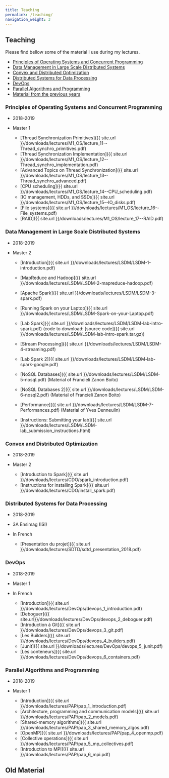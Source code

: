 ```yaml
---
title: Teaching
permalink: /teaching/
navigation_weight: 3
---
```


## Teaching

Please find bellow some of the material I use during my lectures.

- [Principles of Operating Systems and Concurrent
  Programming](#principles-of-operating-systems-and-concurrent-programming)
- [Data Management in Large Scale Distributed Systems](#data-management-in-large-scale-distributed-systems)
- [Convex and Distributed Optimization](#convex-and-distributed-optimization)
- [Distributed Systems for Data
  Processing](#distributed-systems-for-data-processing)
- [DevOps](#devops)
- [Parallel Algorithms and
  Programming](#parallel-algorithms-and-programming)
- [Material from the previous years](#old-material)

### Principles of Operating Systems and Concurrent Programming

- 2018-2019
- Master 1

  - [Thread Synchronization Primitives]({{ site.url }}/downloads/lectures/M1_OS/lecture_11--Thread_synchro_primitives.pdf)
  - [Thread Synchronization Implementation]({{ site.url }}/downloads/lectures/M1_OS/lecture_12--Thread_synchro_implementation.pdf)
  - [Advanced Topics on Thread Synchronization]({{ site.url }}/downloads/lectures/M1_OS/lecture_13--Thread_synchro_advanced.pdf)
  - [CPU scheduling]({{ site.url }}/downloads/lectures/M1_OS/lecture_14--CPU_scheduling.pdf)
  - [IO management, HDDs, and SSDs]({{ site.url }}/downloads/lectures/M1_OS/lecture_15--IO_disks.pdf)
  - [File systems]({{ site.url }}/downloads/lectures/M1_OS/lecture_16--File_systems.pdf)
  - [RAID]({{ site.url }}/downloads/lectures/M1_OS/lecture_17--RAID.pdf)

### Data Management in Large Scale Distributed Systems

- 2018-2019
- Master 2

  - [Introduction]({{ site.url }}/downloads/lectures/LSDM/LSDM-1-introduction.pdf)
  - [MapReduce and Hadoop]({{ site.url
    }}/downloads/lectures/LSDM/LSDM-2-mapreduce-hadoop.pdf)
  - [Apache Spark]({{ site.url }}/downloads/lectures/LSDM/LSDM-3-spark.pdf)
  - [Running Spark on your Laptop]({{ site.url }}/downloads/lectures/LSDM/LSDM-Spark-on-your-Laptop.pdf)
  - [Lab Spark]({{ site.url
    }}/downloads/lectures/LSDM/LSDM-lab-intro-spark.pdf) (code to
    download: [source code]({{ site.url
    }}/downloads/lectures/LSDM/LSDM-lab-intro-spark.tar.gz))
  - [Stream Processing]({{ site.url
    }}/downloads/lectures/LSDM/LSDM-4-streaming.pdf)
  - [Lab Spark 2]({{ site.url
    }}/downloads/lectures/LSDM/LSDM-lab-spark-google.pdf)
  - [NoSQL Databases]({{ site.url
    }}/downloads/lectures/LSDM/LSDM-5-nosql.pdf) (Material of
    Francieli Zanon Boito)
  - [NoSQL Databases 2]({{ site.url
    }}/downloads/lectures/LSDM/LSDM-6-nosql2.pdf) (Material of
    Francieli Zanon Boito)
  - [Performance]({{ site.url
    }}/downloads/lectures/LSDM/LSDM-7-Performances.pdf) (Material of
    Yves Denneulin)

  - [Instructions: Submitting your lab]({{ site.url
    }}/downloads/lectures/LSDM/LSDM-lab_submission_instructions.html)
    
    

### Convex and Distributed Optimization

- 2018-2019
- Master 2

  - [Introduction to Spark]({{ site.url
    }}/downloads/lectures/CDO/spark_introduction.pdf)
  - [Instructions for installing Spark]({{ site.url }}/downloads/lectures/CDO/install_spark.pdf)



### Distributed Systems for Data Processing

- 2018-2019
- 3A Ensimag (ISI)
- In French

  - [Presentation du projet]({{ site.url }}/downloads/lectures/SDTD/sdtd_presentation_2018.pdf)


### DevOps

- 2018-2019
- Master 1
- In French

    - [Introduction]({{ site.url }}/downloads/lectures/DevOps/devops_1_introduction.pdf)
    - [Deboguer]({{ site.url}}/downloads/lectures/DevOps/devops_2_deboguer.pdf)
    - [Introduction à Git]({{ site.url }}/downloads/lectures/DevOps/devops_3_git.pdf)
    - [Les Builders]({{ site.url }}/downloads/lectures/DevOps/devops_4_builders.pdf)
    - [Junit]({{ site.url }}/downloads/lectures/DevOps/devops_5_junit.pdf)
    - [Les conteneurs]({{ site.url }}/downloads/lectures/DevOps/devops_6_containers.pdf)
    <!-- - [Couverture de code]({{ site.url -->
    <!-- }}/downloads/lectures/DevOps/devops_7_couverture.pdf) -->
    <!-- - [Les forges]({{ site.url -->
    <!-- }}/downloads/lectures/DevOps/devops_8_forge.pdf) -->
    <!-- - [Les numéros de version]({{ site.url -->
    <!-- }}/downloads/lectures/DevOps/devops_9_version_numbers.pdf) -->
    <!-- - [Maven]({{ site.url -->
    <!-- }}/downloads/lectures/DevOps/devops_10_maven.pdf) -->
    <!-- - [Intégration continue]({{ site.url -->
    <!-- }}/downloads/lectures/DevOps/devops_11_Integration_Continue.pdf) -->


### Parallel Algorithms and Programming

- 2018-2019
- Master 1

    - [Introduction]({{ site.url
      }}/downloads/lectures/PAP/pap_1_introduction.pdf)
    - [Architecture, programming and communication models]({{ site.url
      }}/downloads/lectures/PAP/pap_2_models.pdf)
    - [Shared-memory algorithms]({{ site.url
      }}/downloads/lectures/PAP/pap_3_shared_memory_algos.pdf)
    - [OpenMP]({{ site.url
      }}/downloads/lectures/PAP/pap_4_openmp.pdf)
    - [Collective operations]({{ site.url
      }}/downloads/lectures/PAP/pap_5_mp_collectives.pdf)
    - [Introduction to MPI]({{ site.url }}/downloads/lectures/PAP/pap_6_mpi.pdf)

<!-- - [Fault tolerance for Parallel Applications]({{ site.url }}/downloads/lectures/PAP/pap_10_ft.pdf) -->

## Old Material

<!-- ### Principles of Operating Systems and Concurrent Programming -->

<!-- - Master 1 -->


<!-- ### Convex and Distributed Optimization -->

<!-- - Master 2 -->

<!--   - [Introduction to Spark]({{ site.url }}/downloads/lectures/old/CDO/spark_introduction.pdf) -->
